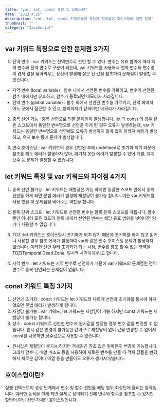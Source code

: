 ```yaml
---
title: "var, let, const 특징 및 호이스팅"
date: "2023.4.25"
description: "var, let, const 키워드들의 특징과 차이점과 호이스팅에 대한 정리"
thumbnail: ""
category: "JavaScript"
---
```


## var 키워드 특징으로 인한 문제점 3가지

1. 전역 변수 : var 키워드는 전역변수로 선언 할 수 있다. 변수는 유효 범위에 따라 지역 변수과 전역 변수로 구분이 되는데, var 키워드를 사용해서 전역 변수와 변수명이 겹쳐 값을 덮어씌우는 상황이 발생해 잘못 된 값을 참조하여 문제점이 발생할 수 있습니다.

- 지역 변수 (local variable) : 함수 내에서 선연된 변수를 가르키고, 변수가 선언된 함수 내에서만 유효하고, 함수가 종료되면 메모리가 사라집니다.
- 전역 변수 (global variable) : 함수 외에서 선언된 변수를 가르키고, 전역 페이지 어느 곳에서 접근할 수 있고, 웹페이지가 닫혀야만 메모리가 사라집니다.

2. 중복 선언 가능 : 중복 선언으로 인한 문제점이 발생합니다. let 과 const 의 경우 같은 스코프에서 동일한 변수명으로 선언을 하게 된 경우 오류가 발생하는데, var 키워드는 동일한 변수명으로 선언해도 오류가 발생하지 않아 값이 달라져 에러가 발생하고, 유지 보수 등에 문제가 발생합니다.

3. 변수 호이스팅 : var 키워드의 경우 선언된 후에 undefined로 초기화 되기 떄문에 참조를 해도 에러가 발생하지 않아, 예기치 못한 에러가 발생할 수 있어 개발, 유지 보수 등 문제가 발생할 수 있습니다.

## let 키워드 특징 및 var 키워드와 차이점 4가지

1. 중복 선언 불가능 : let 키워드는 재할당은 가능 하지만 동일한 스코프 안에서 중복 선언을 하게 되면 문법 에러가 발생해 재할당이 불가능 합니다. 이는 var 키워드를 사용 했을 때 문제점을 막아주는 역할을 합니다.

2. 블록 단위 스코프 : let 키워드로 선언된 변수는 블록 단위 스코프를 따릅니다. 함수 뿐만 아니라 모든 코드의 블록 내에서 선언된 변수는 해당 유효 범위를 벗어나면 읽거나 사용할 수 없습니다.

3. TDZ :let 키워드는 호이스팅시 초기화가 되지 않기 때문에 초기화를 하지 않고 읽거나 사용할 경우 참조 에러가 발생하여 var와 같은 변수 호이스팅 문제가 발생하지 않습니다. 이러한 선언 부터 초기화가 되는 시점, 변수를 참조 할 수 없는 영역을 TDZ(Temporal Dead Zone, 일시적 사각지대)라고 합니다.

4. 지역 변수 : let 키워드는 지역 변수로 선언하기 때문에 var 키워드의 문제점인 전역 변수로 중복 선언되는 문제점이 없습니다.

## const 키워드 특징 3가지

1. 선언과 초기화 : const 키워드는 let 키워드와 다르게 선언과 초기화를 동시에 하지 않으면 문법 에러가 발생하게 됩니다.
2. 재할당 불가능 : var 키워드, let 키워드는 재할당이 가능 하지만 const 키워드는 재할당이 불가능 합니다.
3. 상수 : const 키워드로 선언한 변수에 원시값을 할당한 경우 변수 값을 변경할 수 없습니다. 원시 값은 변경이 불가능한 값이므로 재할당이 없이 값을 변경할 수 없어서 const를 사용하면 상수값으로 사용할 수 있습니다.

- 원시값은 재할당이 불가능 하지만 객체같은 참조 값은 얼마든지 변경이 가능합니다. 그래서 함수나, 배열 메소드 등을 사용하여 새로운 변수를 만들 때 객체 값들을 변경해서 새로운 값이나 배열 등을 만들어도 오류가 생기지 않습니다.

## 호이스팅이란?

실행 컨텍스트의 생성 단계에서 변수 및 함수 선언을 해당 범위 최상단에 올리는 동작입니다.
이러한 동작을 하게 되면 실제로 정의되기 전에 변수와 함수를 참조할 수 있지만 할당이 아닌 선언 자체만 호이스팅됩니다.
